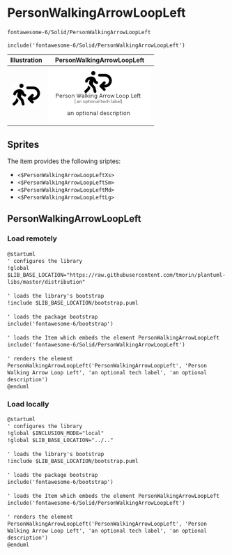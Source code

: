 # PersonWalkingArrowLoopLeft


```text
fontawesome-6/Solid/PersonWalkingArrowLoopLeft
```

```text
include('fontawesome-6/Solid/PersonWalkingArrowLoopLeft')
```



| Illustration | PersonWalkingArrowLoopLeft |
| :---: | :---: |
| ![illustration for Illustration](../../fontawesome-6/Solid/PersonWalkingArrowLoopLeft.png) | ![illustration for PersonWalkingArrowLoopLeft](../../fontawesome-6/Solid/PersonWalkingArrowLoopLeft.Local.png) |



## Sprites
The item provides the following sriptes:

- `<$PersonWalkingArrowLoopLeftXs>`
- `<$PersonWalkingArrowLoopLeftSm>`
- `<$PersonWalkingArrowLoopLeftMd>`
- `<$PersonWalkingArrowLoopLeftLg>`





## PersonWalkingArrowLoopLeft

### Load remotely
```plantuml
@startuml
' configures the library
!global $LIB_BASE_LOCATION="https://raw.githubusercontent.com/tmorin/plantuml-libs/master/distribution"

' loads the library's bootstrap
!include $LIB_BASE_LOCATION/bootstrap.puml

' loads the package bootstrap
include('fontawesome-6/bootstrap')

' loads the Item which embeds the element PersonWalkingArrowLoopLeft
include('fontawesome-6/Solid/PersonWalkingArrowLoopLeft')

' renders the element
PersonWalkingArrowLoopLeft('PersonWalkingArrowLoopLeft', 'Person Walking Arrow Loop Left', 'an optional tech label', 'an optional description')
@enduml
```

### Load locally
```plantuml
@startuml
' configures the library
!global $INCLUSION_MODE="local"
!global $LIB_BASE_LOCATION="../.."

' loads the library's bootstrap
!include $LIB_BASE_LOCATION/bootstrap.puml

' loads the package bootstrap
include('fontawesome-6/bootstrap')

' loads the Item which embeds the element PersonWalkingArrowLoopLeft
include('fontawesome-6/Solid/PersonWalkingArrowLoopLeft')

' renders the element
PersonWalkingArrowLoopLeft('PersonWalkingArrowLoopLeft', 'Person Walking Arrow Loop Left', 'an optional tech label', 'an optional description')
@enduml
```

